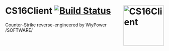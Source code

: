 # CS16Client [![Build Status](https://github.com/MWiyPower/cs16-client-wp/actions/workflows/main.yml/badge.svg)](https://github.com/MWiyPower/cs16-client-wp/actions) <img align="right" width="128" height="128" src="https://github.com/Velaron/cs16-client/raw/main/android/app/src/main/ic_launcher-playstore.png" alt="CS16Client" />
Counter-Strike reverse-engineered by WiyPower /SOFTWARE/

